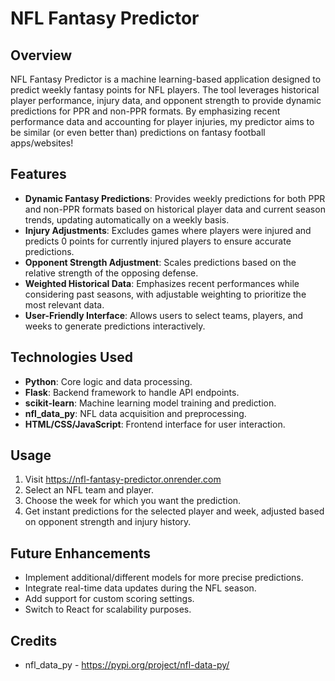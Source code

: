 # NFL Fantasy Predictor

## Overview
NFL Fantasy Predictor is a machine learning-based application designed to predict weekly fantasy points for NFL players. The tool leverages historical player performance, injury data, and opponent strength to provide dynamic predictions for PPR and non-PPR formats. By emphasizing recent performance data and accounting for player injuries, my predictor aims to be similar (or even better than) predictions on fantasy football apps/websites!

## Features
- **Dynamic Fantasy Predictions**: Provides weekly predictions for both PPR and non-PPR formats based on historical player data and current season trends, updating automatically on a weekly basis.
- **Injury Adjustments**: Excludes games where players were injured and predicts 0 points for currently injured players to ensure accurate predictions.
- **Opponent Strength Adjustment**: Scales predictions based on the relative strength of the opposing defense.
- **Weighted Historical Data**: Emphasizes recent performances while considering past seasons, with adjustable weighting to prioritize the most relevant data.
- **User-Friendly Interface**: Allows users to select teams, players, and weeks to generate predictions interactively.

## Technologies Used
- **Python**: Core logic and data processing.
- **Flask**: Backend framework to handle API endpoints.
- **scikit-learn**: Machine learning model training and prediction.
- **nfl_data_py**: NFL data acquisition and preprocessing.
- **HTML/CSS/JavaScript**: Frontend interface for user interaction.

## Usage
1. Visit https://nfl-fantasy-predictor.onrender.com
3. Select an NFL team and player.
4. Choose the week for which you want the prediction.
5. Get instant predictions for the selected player and week, adjusted based on opponent strength and injury history.

## Future Enhancements
- Implement additional/different models for more precise predictions.
- Integrate real-time data updates during the NFL season.
- Add support for custom scoring settings.
- Switch to React for scalability purposes.
  
## Credits
- nfl_data_py - https://pypi.org/project/nfl-data-py/

